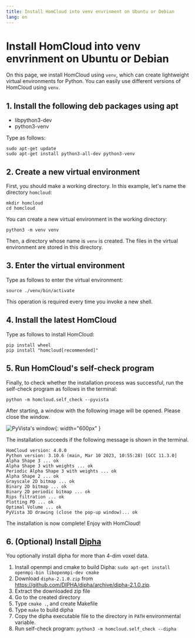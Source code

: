 ```yaml
---
title: Install HomCloud into venv envrinment on Ubuntu or Debian 
lang: en
---
```


# Install HomCloud into venv envrinment on Ubuntu or Debian

On this page, we install HomCloud using `venv`, which can create lightweight virtual environments for Python.
You can easily use different versions of HomCloud using `venv`.

## 1. Install the following deb packages using apt

* libpython3-dev
* python3-venv

Type as follows:

    sudo apt-get update
    sudo apt-get install python3-all-dev python3-venv

## 2. Create a new virtual environment

First, you should make a working directory. In this example, let's name the directory `homcloud`:

    mkdir homcloud
    cd homcloud

You can create a new virtual environment in the working directory:

    python3 -m venv venv

Then, a directory whose name is `venv` is created. The files in the virtual environment are stored in this directory.

## 3. Enter the virtual environment

Type as follows to enter the virtual environment:

    source ./venv/bin/activate
    
This operation is required every time you invoke a new shell.

## 4. Install the latest HomCloud

Type as follows to install HomCloud:

    pip install wheel
    pip install "homcloud[recommended]"

## 5. Run HomCloud's self-check program

Finally, to check whether the installation process was successful, run the self-check program as follows in the terminal:

    python -m homcloud.self_check --pyvista

After starting, a window with the following image will be opened. Please close the window.

![PyVista's window](/images/screenshot-selfcheck-pyvista.png){: width="600px" }

The installation succeeds if the following message is shown in the terminal.

    HomCloud version: 4.0.0
    Python version: 3.10.6 (main, Mar 10 2023, 10:55:28) [GCC 11.3.0]
    Alpha Shape 3 ... ok
    Alpha Shape 3 with weights ... ok
    Periodic Alpha Shape 3 with weights ... ok
    Alpha Shape 2 ... ok
    Grayscale 2D bitmap ... ok
    Binary 2D bitmap ... ok
    Binary 2D periodic bitmap ... ok
    Rips filtration ... ok
    Plotting PD ... ok
    Optimal Volume ... ok
    PyVista 3D drawing (close the pop-up window)... ok

The installation is now complete! Enjoy with HomCloud!


## 6. (Optional) Install [Dipha](http://github.com/DIPHA/dipha)

You optionally install dipha for more than 4-dim voxel data.

1. Install openmpi and cmake to build Dipha: `sudo apt-get install openmpi-bin libopenmpi-dev cmake`
2. Download `dipha-2.1.0.zip` from <https://github.com/DIPHA/dipha/archive/dipha-2.1.0.zip>.
3. Extract the downloaded zip file
4. Go to the created directory
5. Type `cmake .`, and create Makefile
6. Type `make` to build dipha
7. Copy the dipha executable file to the directory in `PATH` environmental variable.
8. Run self-check program: `python3 -m homcloud.self_check --dipha`
